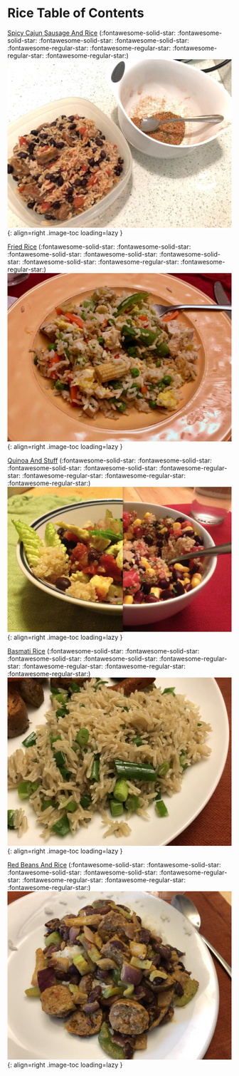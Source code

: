 # Rice Table of Contents

[Spicy Cajun Sausage And Rice](./spicy_cajun_sausage_and_rice) (:fontawesome-solid-star: :fontawesome-solid-star: :fontawesome-solid-star: :fontawesome-solid-star: :fontawesome-regular-star: :fontawesome-regular-star: :fontawesome-regular-star: :fontawesome-regular-star:)
![spicy_cajun_sausage_and_rice.jpeg](./spicy_cajun_sausage_and_rice.jpeg){: align=right .image-toc loading=lazy }

[Fried Rice](./fried_rice) (:fontawesome-solid-star: :fontawesome-solid-star: :fontawesome-solid-star: :fontawesome-solid-star: :fontawesome-solid-star: :fontawesome-solid-star: :fontawesome-regular-star: :fontawesome-regular-star:)
![fried_rice.jpeg](./fried_rice.jpeg){: align=right .image-toc loading=lazy }

[Quinoa And Stuff](./quinoa_and_stuff) (:fontawesome-solid-star: :fontawesome-solid-star: :fontawesome-solid-star: :fontawesome-solid-star: :fontawesome-regular-star: :fontawesome-regular-star: :fontawesome-regular-star: :fontawesome-regular-star:)
![quinoa_and_stuff.jpg](./quinoa_and_stuff.jpg){: align=right .image-toc loading=lazy }

[Basmati Rice](./basmati_rice) (:fontawesome-solid-star: :fontawesome-solid-star: :fontawesome-solid-star: :fontawesome-solid-star: :fontawesome-regular-star: :fontawesome-regular-star: :fontawesome-regular-star: :fontawesome-regular-star:)
![basmati_rice.jpg](./basmati_rice.jpg){: align=right .image-toc loading=lazy }

[Red Beans And Rice](./red_beans_and_rice) (:fontawesome-solid-star: :fontawesome-solid-star: :fontawesome-solid-star: :fontawesome-solid-star: :fontawesome-regular-star: :fontawesome-regular-star: :fontawesome-regular-star: :fontawesome-regular-star:)
![red_beans_and_rice.jpeg](./red_beans_and_rice.jpeg){: align=right .image-toc loading=lazy }